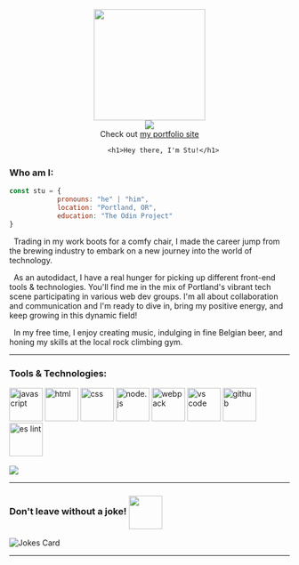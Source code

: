 <div align="center">
            <img src="https://media.giphy.com/media/v1.Y2lkPTc5MGI3NjExcTh5MmFramZnb2w3MGZ0bXgwbDExd3R5bmk5cGhtN2p3N3c4dW1raSZlcD12MV9pbnRlcm5hbF9naWZfYnlfaWQmY3Q9cw/5eLDrEaRGHegx2FeF2/giphy.gif" width="200px"/>
            <div>
                        <a href="https://www.linkedin.com/in/stu-macleod/">
                                    <img src="https://img.shields.io/badge/LinkedIn-blue?logo=linkedin&logoColor=white&style=for-the-badge">
                        </a>
                        <br>
                        Check out <a href="https://stuvascript.github.io/portfolio/">my portfolio site</a>    
            </div>
          
           <h1>Hey there, I'm Stu!</h1>
            
 </div> 

### Who am I:

```javascript
const stu = {
            pronouns: "he" | "him",
            location: "Portland, OR",
            education: "The Odin Project"
}
```

&nbsp;&nbsp;Trading in my work boots for a comfy chair, I made the career jump from the brewing industry to embark on a new journey into the world of technology.

&nbsp;&nbsp;As an autodidact, I have a real hunger for picking up different front-end tools & technologies. You'll find me in the mix of Portland's vibrant tech scene participating in various web dev groups. I'm all about collaboration and communication and I'm ready to dive in, bring my positive energy, and keep growing in this dynamic field! 

&nbsp;&nbsp;In my free time, I enjoy creating music, indulging in fine Belgian beer, and honing my skills at the local rock climbing gym.

---

### Tools & Technologies:

<div>
            <img src="https://cdn.jsdelivr.net/gh/devicons/devicon/icons/javascript/javascript-original.svg" title="JavaScript" alt="javascript" width="60px"/>
            <img src="https://cdn.jsdelivr.net/gh/devicons/devicon/icons/html5/html5-original-wordmark.svg" title="HTML" alt="html" width="60px"/>
            <img src="https://cdn.jsdelivr.net/gh/devicons/devicon/icons/css3/css3-original-wordmark.svg" title="CSS" alt="css" width="60px"/>
            <img src="https://cdn.jsdelivr.net/gh/devicons/devicon/icons/nodejs/nodejs-original.svg" title="node.js" alt="node.js" width="60px"/>
            <img src="https://cdn.jsdelivr.net/gh/devicons/devicon/icons/webpack/webpack-original.svg" title="Webpack" alt="webpack" width="60px"/>
            <img src="https://cdn.jsdelivr.net/gh/devicons/devicon/icons/vscode/vscode-original.svg" title="VS Code" alt="vs code" width="60px"/>
            <img src="https://cdn.jsdelivr.net/gh/devicons/devicon/icons/github/github-original.svg" title="GitHub" alt="github" width="60px"/>
            <img src="https://cdn.jsdelivr.net/gh/devicons/devicon/icons/eslint/eslint-original.svg" title="ES Lint" alt="es lint" width="60px"/>
</div>  

<br>

<img src="https://github-readme-stats.vercel.app/api/top-langs/?username=StuvaScript&layout=compact&theme=shadow_blue">

---

### Don't leave without a joke! <img align="center" src="https://media.giphy.com/media/v1.Y2lkPTc5MGI3NjExZDRtMmZ4MWEyeWMxYXpnNWwzYmRmNWl4MDdzaDNyaDhmY3poN2d1NCZlcD12MV9pbnRlcm5hbF9naWZfYnlfaWQmY3Q9cw/KZN7uGCLklxQhvzwAg/giphy.gif" width="60px"/>
<img src="https://readme-jokes.vercel.app/api?theme=tokyonight&hideBorder" alt="Jokes Card" />

---
